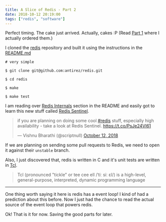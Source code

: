 ```yaml
---
title: A Slice of Redis - Part 2
date: 2018-10-12 20:19:00
tags: ["redis", "software"]
---
```


Perfect timing. The cake just arrived. Actually, cakes :P (Read [Part 1](/blog/A-Slice-of-Redis-Part-1/) where I actually ordered them.)

I cloned the [redis](https://github.com/antirez/redis) repository and built it using the instructions in the [README.md](http://readme.md)

    # very simple

    $ git clone git@github.com:antirez/redis.git

    $ cd redis

    $ make

    $ make test

I am reading over [Redis Internals](https://github.com/antirez/redis#redis-internals) section in the README and easily got to learn this new stuff called [Redis Sentinel](https://redis.io/topics/sentinel).

<blockquote class="twitter-tweet" data-lang="en"><p lang="en" dir="ltr">if you are planning on doing some cool <a href="https://twitter.com/hashtag/redis?src=hash&amp;ref_src=twsrc%5Etfw">#redis</a> stuff, especially high availability - take a look at Redis Sentinel. <a href="https://t.co/PsJe24Vl61">https://t.co/PsJe24Vl61</a></p>&mdash; Vishnu Bharathi (@scriptnull) <a href="https://twitter.com/scriptnull/status/1050774780255731713?ref_src=twsrc%5Etfw">October 12, 2018</a></blockquote>
<script async src="https://platform.twitter.com/widgets.js" charset="utf-8"></script>

If we are planning on sending some pull requests to Redis, we need to open it against their `unstable` branch.

Also, I just discovered that, redis is written in C and it's unit tests are written in [Tcl](https://en.wikipedia.org/wiki/Tcl).

> Tcl (pronounced "tickle" or tee cee ell /ˈtiː siː ɛl/) is a high-level, general-purpose, interpreted, dynamic programming language

---

One thing worth saying it here is redis has a event loop! I kind of had a prediction about this before. Now I just had the chance to read the actual source of the event loop that powers redis.

Ok! That is it for now. Saving the good parts for later.
